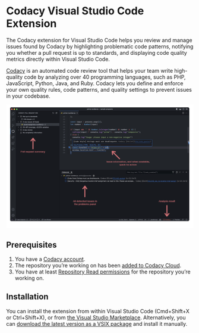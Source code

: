 # Codacy Visual Studio Code Extension

The Codacy extension for Visual Studio Code helps you review and manage issues found by Codacy by highlighting problematic code patterns, notifying you whether a pull request is up to standards, and displaying code quality metrics directly within Visual Studio Code.

[Codacy](https://www.codacy.com/) is an automated code review tool that helps your team write high-quality code by analyzing over 40 programming languages, such as PHP, JavaScript, Python, Java, and Ruby. Codacy lets you define and enforce your own quality rules, code patterns, and quality settings to prevent issues in your codebase.

![Extension Screenshot](https://github.com/codacy/codacy-vscode-extension/raw/HEAD/.readme/screenshot-01.png)

## Prerequisites
1.  You have a [Codacy account](https://www.codacy.com/signup-codacy).
2.  The repository you’re working on has been [added to Codacy Cloud](https://docs.codacy.com/organizations/managing-repositories/#adding-a-repository).
3.  You have at least [Repository Read permissions](https://docs.codacy.com/organizations/roles-and-permissions-for-organizations/) for the repository you’re working on.

## Installation

You can install the extension from within Visual Studio Code (Cmd+Shift+X or Ctrl+Shift+X), or from [the Visual Studio Marketplace](https://marketplace.visualstudio.com/items?itemName=codacy-app.codacy). Alternatively, you can [download the latest version as a VSIX package](https://github.com/codacy/codacy-vscode-extension/releases) and install it manually. 

